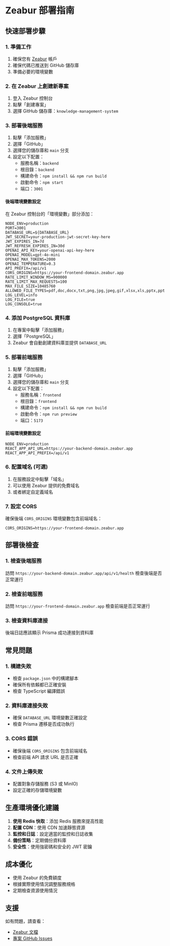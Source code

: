 # Zeabur 部署指南

## 快速部署步驟

### 1. 準備工作

1. 確保您有 [Zeabur](https://zeabur.com) 帳戶
2. 確保代碼已推送到 GitHub 儲存庫
3. 準備必要的環境變數

### 2. 在 Zeabur 上創建新專案

1. 登入 Zeabur 控制台
2. 點擊「創建專案」
3. 選擇 GitHub 儲存庫：`knowledge-management-system`

### 3. 部署後端服務

1. 點擊「添加服務」
2. 選擇「GitHub」
3. 選擇您的儲存庫和 `main` 分支
4. 設定以下配置：
   - 服務名稱：`backend`
   - 根目錄：`backend`
   - 構建命令：`npm install && npm run build`
   - 啟動命令：`npm start`
   - 端口：`3001`

#### 後端環境變數設定

在 Zeabur 控制台的「環境變數」部分添加：

```env
NODE_ENV=production
PORT=3001
DATABASE_URL=${DATABASE_URL}
JWT_SECRET=your-production-jwt-secret-key-here
JWT_EXPIRES_IN=7d
JWT_REFRESH_EXPIRES_IN=30d
OPENAI_API_KEY=your-openai-api-key-here
OPENAI_MODEL=gpt-4o-mini
OPENAI_MAX_TOKENS=2000
OPENAI_TEMPERATURE=0.3
API_PREFIX=/api/v1
CORS_ORIGINS=https://your-frontend-domain.zeabur.app
RATE_LIMIT_WINDOW_MS=900000
RATE_LIMIT_MAX_REQUESTS=100
MAX_FILE_SIZE=10485760
ALLOWED_FILE_TYPES=pdf,doc,docx,txt,png,jpg,jpeg,gif,xlsx,xls,pptx,ppt
LOG_LEVEL=info
LOG_FILE=true
LOG_CONSOLE=true
```

### 4. 添加 PostgreSQL 資料庫

1. 在專案中點擊「添加服務」
2. 選擇「PostgreSQL」
3. Zeabur 會自動創建資料庫並提供 `DATABASE_URL`

### 5. 部署前端服務

1. 點擊「添加服務」
2. 選擇「GitHub」
3. 選擇您的儲存庫和 `main` 分支
4. 設定以下配置：
   - 服務名稱：`frontend`
   - 根目錄：`frontend`
   - 構建命令：`npm install && npm run build`
   - 啟動命令：`npm run preview`
   - 端口：`5173`

#### 前端環境變數設定

```env
NODE_ENV=production
REACT_APP_API_URL=https://your-backend-domain.zeabur.app
REACT_APP_API_PREFIX=/api/v1
```

### 6. 配置域名 (可選)

1. 在服務設定中點擊「域名」
2. 可以使用 Zeabur 提供的免費域名
3. 或者綁定自定義域名

### 7. 設定 CORS

確保後端 `CORS_ORIGINS` 環境變數包含前端域名：

```env
CORS_ORIGINS=https://your-frontend-domain.zeabur.app
```

## 部署後檢查

### 1. 檢查後端服務

訪問 `https://your-backend-domain.zeabur.app/api/v1/health` 檢查後端是否正常運行

### 2. 檢查前端服務

訪問 `https://your-frontend-domain.zeabur.app` 檢查前端是否正常運行

### 3. 檢查資料庫連接

後端日誌應該顯示 Prisma 成功連接到資料庫

## 常見問題

### 1. 構建失敗

- 檢查 `package.json` 中的構建腳本
- 確保所有依賴都已正確安裝
- 檢查 TypeScript 編譯錯誤

### 2. 資料庫連接失敗

- 確保 `DATABASE_URL` 環境變數正確設定
- 檢查 Prisma 遷移是否成功執行

### 3. CORS 錯誤

- 確保後端 `CORS_ORIGINS` 包含前端域名
- 檢查前端 API 請求 URL 是否正確

### 4. 文件上傳失敗

- 配置對象存儲服務 (S3 或 MinIO)
- 設定正確的存儲環境變數

## 生產環境優化建議

1. **使用 Redis 快取**：添加 Redis 服務來提高性能
2. **配置 CDN**：使用 CDN 加速靜態資源
3. **監控和日誌**：設定適當的監控和日誌收集
4. **備份策略**：定期備份資料庫
5. **安全性**：使用強密碼和安全的 JWT 密鑰

## 成本優化

- 使用 Zeabur 的免費額度
- 根據實際使用情況調整服務規格
- 定期檢查資源使用情況

## 支援

如有問題，請查看：
- [Zeabur 文檔](https://docs.zeabur.com)
- [專案 GitHub Issues](https://github.com/your-username/knowledge-management-system/issues)